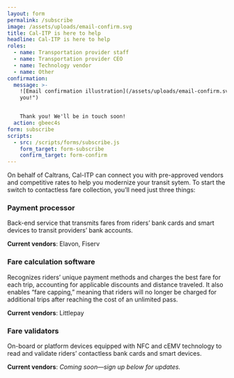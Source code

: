 ```yaml
---
layout: form
permalink: /subscribe
image: /assets/uploads/email-confirm.svg
title: Cal-ITP is here to help
headline: Cal-ITP is here to help
roles:
  - name: Transportation provider staff
  - name: Transportation provider CEO
  - name: Technology vendor
  - name: Other
confirmation:
  message: >-
    ![Email confirmation illustration](/assets/uploads/email-confirm.svg "Thank
    you!")


    Thank you! We'll be in touch soon!
  action: gbeec4s
form: subscribe
scripts:
  - src: /scripts/forms/subscribe.js
    form_target: form-subscribe
    confirm_target: form-confirm
---
```

On behalf of Caltrans, Cal-ITP can connect you with pre-approved vendors and competitive rates to help you modernize your transit sytem. To start the switch to contactless fare collection, you’ll need just three things:


### Payment processor
Back-end service that transmits fares from riders’ bank cards and smart devices to transit providers’ bank accounts.

**Current vendors**: Elavon, Fiserv

### Fare calculation software
Recognizes riders’ unique payment methods and charges the best fare for each trip, accounting for applicable discounts and distance traveled. It also enables “fare capping,” meaning that riders will no longer be charged for additional trips after reaching the cost of an unlimited pass.

**Current vendors**: Littlepay


### Fare validators
On-board or platform devices equipped with NFC and cEMV technology to read and validate riders’ contactless bank cards and smart devices.

**Current vendors**: *Coming soon—sign up below for updates.*
